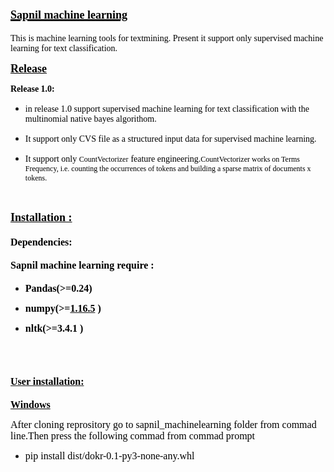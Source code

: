 <h1><span style="font-family:Times New Roman,Times,serif"><strong><a href="https://github.com/sapnilcsecu/sapnil_machinelearning"><span style="color:#000000"><span style="font-size:large"><u><strong>Sapnil machine learning</strong></u></span></span></a></strong></span></h1>

<p><span style="font-family:Times New Roman,Times,serif"><span style="color:#000000">This is machine learning tools for textmining. Present it support only supervised machine learning for text classification.</span></span></p>

<p><span style="font-family:Times New Roman,Times,serif"><span style="color:#000000"><span style="font-size:large"><u><strong>Release</strong></u></span><span style="font-size:large"><u> </u></span> </span></span></p>

<p><span style="font-family:Times New Roman,Times,serif"><span style="color:#000000"><strong>Release 1.0:</strong></span></span></p>

<ul>
	<li>
	<p><span style="font-family:Times New Roman,Times,serif"><span style="color:#000000">in release 1.0 support supervised machine learning for text classification with the multinomial native bayes algorithom.</span></span></p>
	</li>
	<li>
	<p><span style="font-family:Times New Roman,Times,serif"><span style="color:#000000">It support only CVS file as a structured input data for supervised machine learning.</span></span></p>
	</li>
	<li>
	<p><span style="font-family:Times New Roman,Times,serif"><span style="color:#000000">It support only <span style="font-size:12px">CountVectorizer</span><strong><span style="color:#000000"><span style="font-size:medium"> </span></span></strong>feature engineering.</span><span style="font-size:12px"><span style="color:#000000">CountVectorizer works on Terms Frequency, i.e. counting the occurrences of tokens and building a sparse matrix of documents x tokens.</span></span></span></p>
	</li>
</ul>

<p>&nbsp;</p>

<p><span style="font-family:Times New Roman,Times,serif"><span style="color:#000000"><strong><span style="font-size:large"><u>Installation :</u></span></strong></span></span></p>

<h4><span style="font-family:Times New Roman,Times,serif"><strong><span style="color:#000000"><span style="font-size:medium">Dependencies:</span></span></strong></span></h4>

<h4><span style="font-family:Times New Roman,Times,serif"><span style="color:#464646"><span style="font-size:medium"><span style="color:#000000">Sapnil machine learning require :</span></span></span></span></h4>

<ul>
	<li>
	<p><span style="font-family:Times New Roman,Times,serif"><strong><span style="color:#000000"><span style="font-size:medium">Pandas(&gt;=0.24</span></span></strong><strong><span style="color:#000000"><span style="font-size:medium">)</span></span></strong></span></p>
	</li>
	<li>
	<p><span style="font-family:Times New Roman,Times,serif"><strong><span style="color:#000000"><span style="font-size:medium">numpy(&gt;=</span></span></strong><strong><a href="https://github.com/numpy/numpy/releases/tag/v1.16.5"><span style="color:#000000"><span style="font-size:medium">1.16.5</span></span></a></strong><strong><span style="color:#000000"><span style="font-size:medium"> )</span></span></strong></span></p>
	</li>
	<li>
	<p><span style="font-family:Times New Roman,Times,serif"><strong><span style="color:#000000"><span style="font-size:medium">nltk(&gt;=3.4.1 )</span></span></strong></span></p>
	</li>
</ul>

<p><br />
&nbsp;</p>

<h4><span style="font-family:Times New Roman,Times,serif"><u><strong><span style="color:#000000"><span style="font-size:medium">User installation:</span></span></strong></u></span></h4>

<p><span style="font-family:Times New Roman,Times,serif"><span style="color:#000000"><span style="font-size:medium"><u><strong>Windows </strong></u></span></span></span></p>

<p><span style="font-family:Times New Roman,Times,serif"><span style="color:#000000"><span style="font-size:medium">After cloning reprository go to sapnil_machinelearning folder from commad line.Then press the following commad from commad prompt </span></span></span></p>

<ul>
	<li>
	<p><span style="font-family:Times New Roman,Times,serif"><span style="color:#000000"><span style="font-size:medium">pip install dist/dokr-0.1-py3-none-any.whl</span></span></span></p>
	</li>
</ul>

<p>&nbsp;</p>
